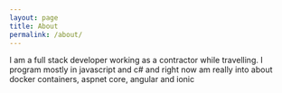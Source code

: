 ```yaml
---
layout: page
title: About
permalink: /about/
---
```


I am a full stack developer working as a contractor while travelling.  I program mostly in javascript and c# and right now am really into about docker containers, aspnet core, angular and ionic 